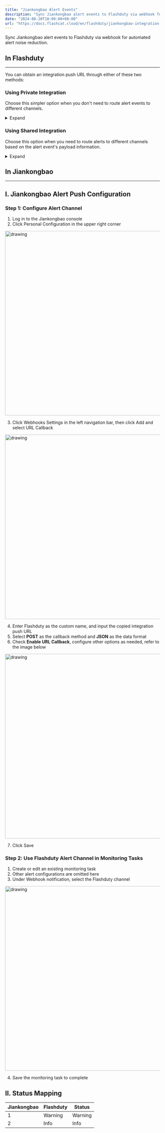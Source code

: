 ```yaml
---
title: "Jiankongbao Alert Events"
description: "Sync Jiankongbao alert events to Flashduty via webhook for automated alert noise reduction"
date: "2024-08-20T10:00:00+08:00"
url: "https://docs.flashcat.cloud/en/flashduty/jiankongbao-integration-guide"
---
```


Sync Jiankongbao alert events to Flashduty via webhook for automated alert noise reduction.

<div class="hide">

## In Flashduty
---
You can obtain an integration push URL through either of these two methods:

### Using Private Integration

Choose this simpler option when you don't need to route alert events to different channels.

<details>
  <summary>Expand</summary>
  
  1. Go to the Flashduty console, select **Channel**, and enter a specific channel's details page
  2. Select the **Integration** tab, click **Add Integration** to enter the integration page
  3. Choose **Jiankongbao** integration and click **Save** to generate a card
  4. Click the generated card to view the **push URL**, copy it for later use, and you're Done
  
</details>

### Using Shared Integration

Choose this option when you need to route alerts to different channels based on the alert event's payload information.

<details>
  <summary>Expand</summary>
  
  1. Go to the Flashduty console, select **Integration Center=>Alert Events** to enter the integration selection page
  2. Select **Jiankongbao** integration:
        - **Integration Name**: Define a name for this integration
  3. Configure the default route and select the corresponding channel (after the integration is created, you can go to `Route` to configure more routing rules)
  4. Click **Save** and copy the newly generated **push URL** for later use
  5. Done
    
</details>
</div>

## In Jiankongbao
---

<div class="md-block">

## I. Jiankongbao Alert Push Configuration

### Step 1: Configure Alert Channel
1. Log in to the Jiankongbao console
2. Click Personal Configuration in the upper right corner

<img alt="drawing" width="600" src="https://fcpub-1301667576.cos.ap-nanjing.myqcloud.com/flashduty/doc/jkb-1.png" />

3. Click Webhooks Settings in the left navigation bar, then click Add and select URL Callback

<img alt="drawing" width="600" src="https://fcpub-1301667576.cos.ap-nanjing.myqcloud.com/flashduty/doc/jkb-2.png" />

4. Enter Flashduty as the custom name, and input the copied integration push URL
5. Select **POST** as the callback method and **JSON** as the data format
6. Check **Enable URL Callback**, configure other options as needed, refer to the image below

<img alt="drawing" width="600" src="https://fcpub-1301667576.cos.ap-nanjing.myqcloud.com/flashduty/doc/jkb-3.png" />

7. Click Save

### Step 2: Use Flashduty Alert Channel in Monitoring Tasks
1. Create or edit an existing monitoring task
2. Other alert configurations are omitted here
3. Under Webhook notification, select the Flashduty channel

<img alt="drawing" width="600" src="https://fcpub-1301667576.cos.ap-nanjing.myqcloud.com/flashduty/doc/jkb-4.png" />

4. Save the monitoring task to complete
</div>

## II. Status Mapping

<div class="md-block">
  
|Jiankongbao|Flashduty|Status|
|---|---|---|
|1|Warning|Warning|
|2|Info|Info|

</div>
